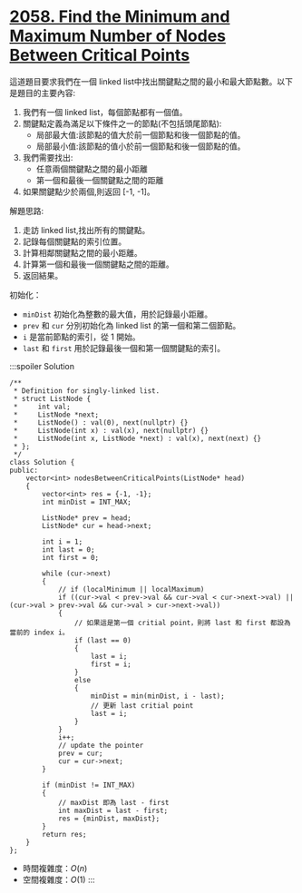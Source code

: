 # [2058\. Find the Minimum and Maximum Number of Nodes Between Critical Points](https://leetcode.com/problems/find-the-minimum-and-maximum-number-of-nodes-between-critical-points/)

這道題目要求我們在一個 linked list中找出關鍵點之間的最小和最大節點數。以下是題目的主要內容:

1.  我們有一個 linked list，每個節點都有一個值。
2.  關鍵點定義為滿足以下條件之一的節點(不包括頭尾節點):
    -   局部最大值:該節點的值大於前一個節點和後一個節點的值。
    -   局部最小值:該節點的值小於前一個節點和後一個節點的值。
3.  我們需要找出:
    -   任意兩個關鍵點之間的最小距離
    -   第一個和最後一個關鍵點之間的距離
4.  如果關鍵點少於兩個,則返回 \[-1, -1\]。

解題思路:

1.  走訪 linked list,找出所有的關鍵點。
2.  記錄每個關鍵點的索引位置。
3.  計算相鄰關鍵點之間的最小距離。
4.  計算第一個和最後一個關鍵點之間的距離。
5.  返回結果。


初始化：

- `minDist` 初始化為整數的最大值，用於記錄最小距離。
- `prev` 和 `cur` 分別初始化為 linked list 的第一個和第二個節點。
- `i` 是當前節點的索引，從 1 開始。
- `last` 和 `first` 用於記錄最後一個和第一個關鍵點的索引。

:::spoiler Solution
```cpp=
/**
 * Definition for singly-linked list.
 * struct ListNode {
 *     int val;
 *     ListNode *next;
 *     ListNode() : val(0), next(nullptr) {}
 *     ListNode(int x) : val(x), next(nullptr) {}
 *     ListNode(int x, ListNode *next) : val(x), next(next) {}
 * };
 */
class Solution {
public:
    vector<int> nodesBetweenCriticalPoints(ListNode* head)
    {
        vector<int> res = {-1, -1};
        int minDist = INT_MAX;
        
        ListNode* prev = head;
        ListNode* cur = head->next;
        
        int i = 1;
        int last = 0;
        int first = 0;

        while (cur->next)
        {
            // if (localMinimum || localMaximum)
            if ((cur->val < prev->val && cur->val < cur->next->val) || (cur->val > prev->val && cur->val > cur->next->val))
            {
                // 如果這是第一個 critial point，則將 last 和 first 都設為當前的 index i。
                if (last == 0)
                {
                    last = i;
                    first = i;
                }
                else
                {
                    minDist = min(minDist, i - last);
                    // 更新 last critial point
                    last = i;
                }
            }
            i++;
            // update the pointer
            prev = cur;
            cur = cur->next;
        }

        if (minDist != INT_MAX)
        {
            // maxDist 即為 last - first
            int maxDist = last - first;
            res = {minDist, maxDist};
        }
        return res;
    }
};
```
- 時間複雜度：$O(n)$
- 空間複雜度：$O(1)$
:::
